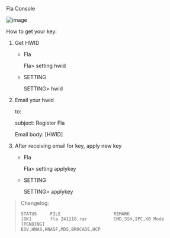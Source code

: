 Fla Console

![image](https://github.com/user-attachments/assets/0ab065a8-4001-4b94-a41b-cc15c9d93be4)





How to get your key:
1. Get HWID 
   - Fla
     
     Fla> setting hwid
   - SETTING
     
     SETTING> hwid
     
2. Email your hwid
   
   to:
   
   subject: Register Fla
   
   Email body: [HWID]
   
4. After receiving email for key, apply new key
   - Fla
     
     Fla> setting applykey
   - SETTING
     
     SETTING> applykey



<blockquote>
    <p>Changelog:</p>

	STATUS     FILE                    REMARK
	[OK]       fla 241218.rar          CMD,SSH,IPC,KB Mode
	[PENDING]                          EOV,HNAS,HNASF,MDS,BROCADE,HCP
 
</blockquote>
